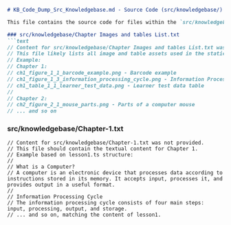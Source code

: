 
```markdown
# KB_Code_Dump_Src_Knowledgebase.md - Source Code (src/knowledgebase/)

This file contains the source code for files within the `src/knowledgebase/` directory, excluding the `lessons` subdirectory which is in `KB_Code_Dump_Src_Lessons_Content.md`.

### src/knowledgebase/Chapter Images and tables List.txt
```text
// Content for src/knowledgebase/Chapter Images and tables List.txt was not provided.
// This file likely lists all image and table assets used in the static chapter text files.
// Example:
// Chapter 1:
// ch1_figure_1_1_barcode_example.png - Barcode example
// ch1_figure_1_3_information_processing_cycle.png - Information Processing Cycle diagram
// ch1_table_1_1_learner_test_data.png - Learner test data table
//
// Chapter 2:
// ch2_figure_2_1_mouse_parts.png - Parts of a computer mouse
// ... and so on
```

### src/knowledgebase/Chapter-1.txt
```text
// Content for src/knowledgebase/Chapter-1.txt was not provided.
// This file should contain the textual content for Chapter 1.
// Example based on lesson1.ts structure:
//
// What is a Computer?
// A computer is an electronic device that processes data according to instructions stored in its memory. It accepts input, processes it, and provides output in a useful format.
//
// Information Processing Cycle
// The information processing cycle consists of four main steps: input, processing, output, and storage.
// ... and so on, matching the content of lesson1.
```
<!-- Similar placeholders for Chapter-2.txt to Chapter-7.txt -->

